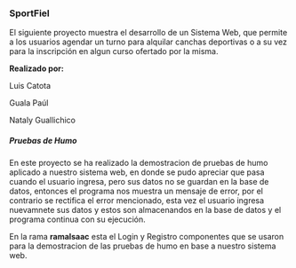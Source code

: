 ### SportFiel

El siguiente proyecto muestra el desarrollo de un Sistema Web, que permite a los usuarios agendar un turno para alquilar canchas deportivas o a su vez para la inscripción en algun curso ofertado por la misma.

**Realizado por:**

Luis Catota

Guala Paúl

Nataly Guallichico

##### Pruebas de Humo
En este proyecto se ha realizado la demostracion de pruebas de humo aplicado a nuestro sistema web, en donde se pudo apreciar que pasa cuando el usuario ingresa, pero sus datos no se guardan en la base de datos, entonces el programa nos muestra un mensaje de error, por el contrario se rectifica el error mencionado, esta vez el usuario ingresa nuevamnete sus datos y estos son almacenandos en la base de datos y el programa continua con su ejecución.

En la rama **ramaIsaac** esta el Login y Registro componentes que se usaron para la demostracion de las pruebas de humo en base a nuestro sistema web.
